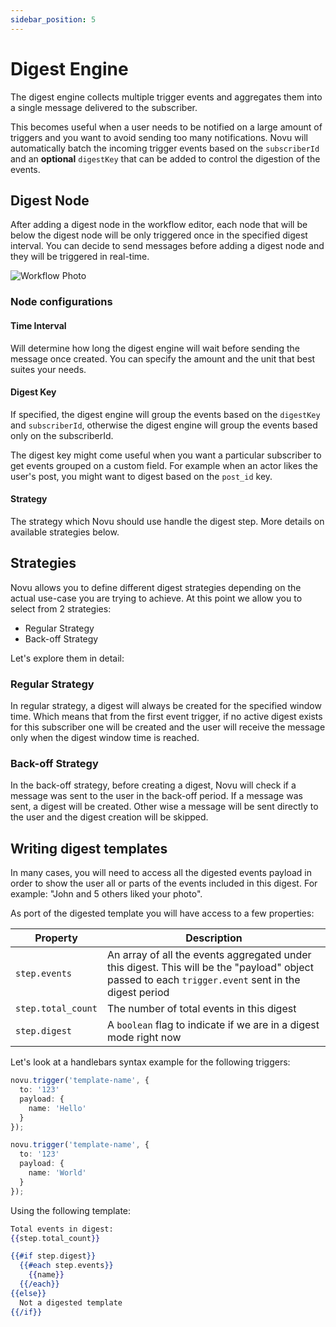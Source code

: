 ```yaml
---
sidebar_position: 5
---
```


# Digest Engine

The digest engine collects multiple trigger events and aggregates them into a single message delivered to the subscriber.

This becomes useful when a user needs to be notified on a large amount of triggers and you want to avoid sending too many notifications. Novu will automatically batch the incoming trigger events based on the `subscriberId` and an **optional** `digestKey` that can be added to control the digestion of the events.

## Digest Node

After adding a digest node in the workflow editor, each node that will be below the digest node will be only triggered once in the specified digest interval. You can decide to send messages before adding a digest node and they will be triggered in real-time.

![Workflow Photo](/img/digest-flow.png)

### Node configurations

#### Time Interval

Will determine how long the digest engine will wait before sending the message once created. You can specify the amount and the unit that best suites your needs.

#### Digest Key

If specified, the digest engine will group the events based on the `digestKey` and `subscriberId`, otherwise the digest engine will group the events based only on the subscriberId.

The digest key might come useful when you want a particular subscriber to get events grouped on a custom field. For example when an actor likes the user's post, you might want to digest based on the `post_id` key.

#### Strategy

The strategy which Novu should use handle the digest step. More details on available strategies below.

## Strategies

Novu allows you to define different digest strategies depending on the actual use-case you are trying to achieve. At this point we allow you to select from 2 strategies:

- Regular Strategy
- Back-off Strategy

Let's explore them in detail:

### Regular Strategy

In regular strategy, a digest will always be created for the specified window time. Which means that from the first event trigger, if no active digest exists for this subscriber one will be created and the user will receive the message only when the digest window time is reached.

### Back-off Strategy

In the back-off strategy, before creating a digest, Novu will check if a message was sent to the user in the back-off period. If a message was sent, a digest will be created. Other wise a message will be sent directly to the user and the digest creation will be skipped.

## Writing digest templates

In many cases, you will need to access all the digested events payload in order to show the user all or parts of the events included in this digest. For example: "John and 5 others liked your photo".

As port of the digested template you will have access to a few properties:

| Property           | Description                                                                                                                                         |
| ------------------ | --------------------------------------------------------------------------------------------------------------------------------------------------- |
| `step.events`      | An array of all the events aggregated under this digest. This will be the "payload" object passed to each `trigger.event` sent in the digest period |
| `step.total_count` | The number of total events in this digest                                                                                                           |
| `step.digest`      | A `boolean` flag to indicate if we are in a digest mode right now                                                                                   |

Let's look at a handlebars syntax example for the following triggers:

```typescript
novu.trigger('template-name', {
  to: '123'
  payload: {
    name: 'Hello'
  }
});

novu.trigger('template-name', {
  to: '123'
  payload: {
    name: 'World'
  }
});
```

Using the following template:

```handlebars
Total events in digest:
{{step.total_count}}

{{#if step.digest}}
  {{#each step.events}}
    {{name}}
  {{/each}}
{{else}}
  Not a digested template
{{/if}}
```
